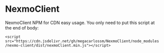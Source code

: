 # NexmoClient
NexmoClient NPM for CDN easy usage. You only need to put this script at the end of body:

```<script src="https://cdn.jsdelivr.net/gh/megacarlossm/NexmoClient/node_modules/nexmo-client/dist/nexmoClient.min.js"></script>```

